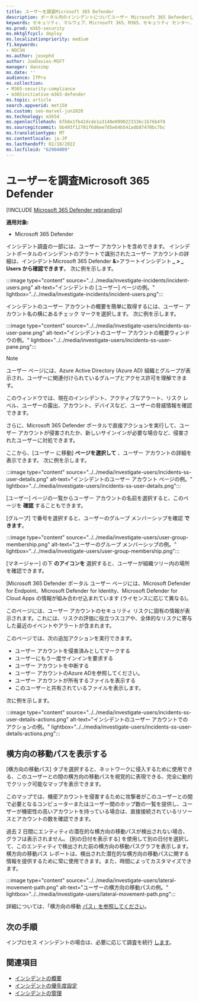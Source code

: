 ```yaml
---
title: ユーザーを調査Microsoft 365 Defender
description: ポータル内のインシデントについてユーザー Microsoft 365 Defenderします。
keywords: セキュリティ、マルウェア、Microsoft 365、M365、セキュリティ センター、監視、レポート、ID、データ、デバイス、アプリ、インシデント、分析、応答
ms.prod: m365-security
ms.mktglfcycl: deploy
ms.localizationpriority: medium
f1.keywords:
- NOCSH
ms.author: josephd
author: JoeDavies-MSFT
manager: dansimp
ms.date: ''
audience: ITPro
ms.collection:
- M365-security-compliance
- m365initiative-m365-defender
ms.topic: article
search.appverid: met150
ms.custom: seo-marvel-jun2020
ms.technology: m365d
ms.openlocfilehash: bfb8e1fb42dcde1a3140e0990221536c1b76b4f8
ms.sourcegitcommit: bb493f12701f6d6ee7d5e64b541adb87470bc7bc
ms.translationtype: MT
ms.contentlocale: ja-JP
ms.lasthandoff: 02/18/2022
ms.locfileid: "62904009"
---
```

# <a name="investigate-users-in-microsoft-365-defender"></a>ユーザーを調査Microsoft 365 Defender

[!INCLUDE [Microsoft 365 Defender rebranding](../includes/microsoft-defender.md)]

**適用対象:**

- Microsoft 365 Defender

インシデント調査の一部には、ユーザー アカウントを含めできます。 インシデントポータルのインシデントのアラートで識別されたユーザー アカウントの詳細は、インシデントMicrosoft 365 Defender **&**\>アラートインシデント ***_ \> _* Users から確認できます**。 次に例を示します。

:::image type="content" source="../../media/investigate-incidents/incident-users.png" alt-text="インシデントの [ユーザー] ページの例。" lightbox="../../media/investigate-incidents/incident-users.png":::

インシデントのユーザー アカウントの概要を簡単に取得するには、ユーザー アカウント名の横にあるチェック マークを選択します。 次に例を示します。

:::image type="content" source="../../media/investigate-users/incidents-ss-user-pane.png" alt-text="インシデントのユーザー アカウントの概要ウィンドウの例。" lightbox="../../media/investigate-users/incidents-ss-user-pane.png":::

> [!NOTE]
> ユーザー ページには、Azure Active Directory (Azure AD) 組織とグループが表示され、ユーザーに関連付けられているグループとアクセス許可を理解できます。

このウィンドウでは、現在のインシデント、アクティブなアラート、リスク レベル、ユーザーの露出、アカウント、デバイスなど、ユーザーの脅威情報を確認できます。

さらに、Microsoft 365 Defender ポータルで直接アクションを実行して、ユーザー アカウントが侵害されたか、新しいサインインが必要な場合など、侵害されたユーザーに対処できます。

ここから、[ユーザー に移動] **ページを選択して** 、ユーザー アカウントの詳細を表示できます。 次に例を示します。

:::image type="content" source="../../media/investigate-users/incidents-ss-user-details.png" alt-text="インシデントのユーザー アカウント ページの例。" lightbox="../../media/investigate-users/incidents-ss-user-details.png":::

[ユーザー] ページの一覧からユーザー アカウントの名前を選択すると、このページを **確認** することもできます。

[グループ] で番号を選択すると、ユーザーのグループ メンバーシップを確認 **できます**。

:::image type="content" source="../../media/investigate-users/user-group-membership.png" alt-text="ユーザーのグループ メンバーシップの例。" lightbox="../../media/investigate-users/user-group-membership.png":::

[マネージャー] の下 **のアイコンを** 選択すると、ユーザーが組織ツリー内の場所を確認できます。

[Microsoft 365 Defender ポータル ユーザー ページには、Microsoft Defender for Endpoint、Microsoft Defender for Identity、Microsoft Defender for Cloud Apps の情報が組み合わせ込まれています (ライセンスに応じて異なる)。

このページには、ユーザー アカウントのセキュリティ リスクに固有の情報が表示されます。これには、リスクの評価に役立つスコアや、全体的なリスクに寄与した最近のイベントやアラートが含まれます。

このページでは、次の追加アクションを実行できます。

- ユーザー アカウントを侵害済みとしてマークする
- ユーザーにもう一度サインインを要求する
- ユーザー アカウントを中断する
- ユーザー アカウントのAzure ADを参照してください。
- ユーザー アカウントが所有するファイルを表示する
- このユーザーと共有されているファイルを表示します。

次に例を示します。

:::image type="content" source="../../media/investigate-users/incidents-ss-user-details-actions.png" alt-text="インシデントのユーザー アカウントでのアクションの例。" lightbox="../../media/investigate-users/incidents-ss-user-details-actions.png":::

## <a name="view-lateral-movement-paths"></a>横方向の移動パスを表示する

[横方向の移動パス] タブを選択すると、ネットワークに侵入するために使用できる、このユーザーとの間の横方向の移動パスを視覚的に表現できる、完全に動的でクリック可能なマップを表示できます。

このマップでは、機密アカウントを侵害するために攻撃者がこのユーザーとの間で必要となるコンピューターまたはユーザー間のホップ数の一覧を提供し、ユーザーが機密性の高いアカウントを持っている場合は、直接接続されているリソースとアカウントの数を確認できます。

過去 2 日間にエンティティの潜在的な横方向の移動パスが検出されない場合、グラフは表示されません。 [別の日付を表示する] を使用して別の日付を選択して、このエンティティで検出された前の横方向の移動パスグラフを表示します。 横方向の移動パス レポートは、検出された潜在的な横方向の移動パスに関する情報を提供するために常に使用できます。また、時間によってカスタマイズできます。

:::image type="content" source="../../media/investigate-users/lateral-movement-path.png" alt-text="ユーザーの横方向の移動パスの例。" lightbox="../../media/investigate-users/lateral-movement-path.png":::

詳細については、「横方向の移動 [パス」を参照してください](/defender-for-identity/use-case-lateral-movement-path)。

## <a name="next-steps"></a>次の手順

インプロセス インシデントの場合は、必要に応じて調査を続行 [します](investigate-incidents.md)。

## <a name="see-also"></a>関連項目

- [インシデントの概要](incidents-overview.md)
- [インシデントの優先度設定](incident-queue.md)
- [インシデントの管理](manage-incidents.md)
